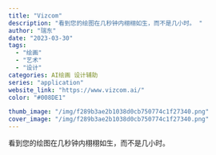 ```yaml
---
title: "Vizcom"
description: "看到您的绘图在几秒钟内栩栩如生，而不是几小时。 "
author: "瑞东"
date: "2023-03-30"
tags:
  - "绘画"
  - "艺术"
  - "设计"
categories: AI绘画 设计辅助
series: "application"
website_link: "https://www.vizcom.ai/"
color: "#008DE1"

thumb_image: "/img/f289b3ae2b1038d0cb750774c1f27340.png"
cover_image: "/img/f289b3ae2b1038d0cb750774c1f27340.png"
---
```


看到您的绘图在几秒钟内栩栩如生，而不是几小时。 